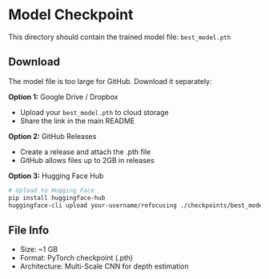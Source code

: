 # Model Checkpoint

This directory should contain the trained model file: `best_model.pth`

## Download

The model file is too large for GitHub. Download it separately:

**Option 1:** Google Drive / Dropbox

- Upload your `best_model.pth` to cloud storage
- Share the link in the main README

**Option 2:** GitHub Releases

- Create a release and attach the .pth file
- GitHub allows files up to 2GB in releases

**Option 3:** Hugging Face Hub

```bash
# Upload to Hugging Face
pip install huggingface-hub
huggingface-cli upload your-username/refocusing ./checkpoints/best_model.pth
```

## File Info

- Size: ~1 GB
- Format: PyTorch checkpoint (.pth)
- Architecture: Multi-Scale CNN for depth estimation
